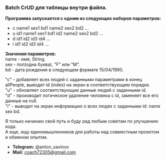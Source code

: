 ### Batch CrUD для таблицы внутри файла.
**Программа запускается с одним из следующих наборов параметров:**  
* c name1 sex1 bd1 name2 sex2 bd2 ...  
* u id1 name1 sex1 bd1 id2 name2 sex2 bd2 ...  
* d id1 id2 id3 id4 ...  
* i id1 id2 id3 id4 ...  

**Значения параметров:**  
name - имя, String.  
sex - пол(одна буква), "F" или "M".  
bd - дата рождения в следующем формате 15/04/1990.  

"с" - добавляет всех людей с заданными параметрами в конец allPeople, выводит id (index) на экран в соответствующем порядке.  
"u" - обновляет соответствующие данные людей с заданными id.  
"d" - производит логическое удаление человека с id, заменяет все его данные на null.  
"i" - выводит на экран информацию о всех людях с заданными id: name sex bd.  

Я только начинаю свой путь и буду рад любым советам по улучшению кода.  
А еще, ищу единомышленников для работы над совместным проектом и обменом опытом.


* **Telegram:** @anton_savinov
* **Mail:** coach72305@gmail.com
